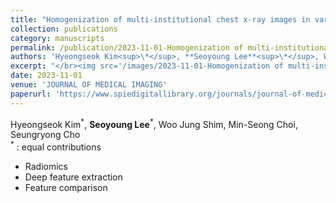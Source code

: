```yaml
---
title: "Homogenization of multi-institutional chest x-ray images in various data transformation schemes"
collection: publications
category: manuscripts
permalink: /publication/2023-11-01-Homogenization of multi-institutional chest x-ray images in various data transformation schemes
authors: 'Hyeongseok Kim<sup>\*</sup>, **Seoyoung Lee**<sup>\*</sup>, Woo Jung Shim, Min-Seong Choi, Seungryong Cho'
excerpt: "</br><img src='/images/2023-11-01-Homogenization of multi-institutional chest x-ray images in various data transformation schemes'>"
date: 2023-11-01
venue: 'JOURNAL OF MEDICAL IMAGING'
paperurl: 'https://www.spiedigitallibrary.org/journals/journal-of-medical-imaging/volume-10/issue-06/061103/Homogenization-of-multi-institutional-chest-x-ray-images-in-various/10.1117/1.JMI.10.6.061103.full#_=_'
---
```



Hyeongseok Kim<sup>\*</sup>, **Seoyoung Lee**<sup>\*</sup>, Woo Jung Shim, Min-Seong Choi, Seungryong Cho   
<sup>\*</sup> : equal contributions  

- Radiomics
- Deep feature extraction
- Feature comparison
